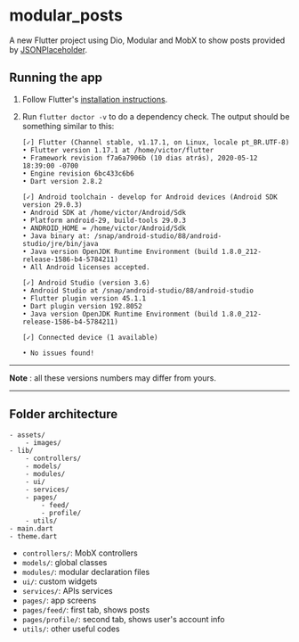# modular_posts

A new Flutter project using Dio, Modular and MobX to show posts provided by [JSONPlaceholder](https://jsonplaceholder.typicode.com/posts).

## Running the app

1. Follow Flutter's [installation instructions](https://flutter.dev/docs/get-started/install).
2. Run `flutter doctor -v` to do a dependency check. The output should be
 something similar to this:

   ```Terminal
   [✓] Flutter (Channel stable, v1.17.1, on Linux, locale pt_BR.UTF-8)
   • Flutter version 1.17.1 at /home/victor/flutter
   • Framework revision f7a6a7906b (10 dias atrás), 2020-05-12 18:39:00 -0700
   • Engine revision 6bc433c6b6
   • Dart version 2.8.2

   [✓] Android toolchain - develop for Android devices (Android SDK version 29.0.3)
   • Android SDK at /home/victor/Android/Sdk
   • Platform android-29, build-tools 29.0.3
   • ANDROID_HOME = /home/victor/Android/Sdk
   • Java binary at: /snap/android-studio/88/android-studio/jre/bin/java
   • Java version OpenJDK Runtime Environment (build 1.8.0_212-release-1586-b4-5784211)
   • All Android licenses accepted.

   [✓] Android Studio (version 3.6)
   • Android Studio at /snap/android-studio/88/android-studio
   • Flutter plugin version 45.1.1
   • Dart plugin version 192.8052
   • Java version OpenJDK Runtime Environment (build 1.8.0_212-release-1586-b4-5784211)

   [✓] Connected device (1 available)

   • No issues found!
   ```

---
**Note** : all these versions numbers may differ from yours.

---

## Folder architecture

```Folder
- assets/
    - images/
- lib/
    - controllers/
    - models/
    - modules/
    - ui/
    - services/
    - pages/
        - feed/
        - profile/
    - utils/
- main.dart
- theme.dart
```

- `controllers/`: MobX controllers
- `models/`: global classes
- `modules/`: modular declaration files
- `ui/`: custom widgets
- `services/`: APIs services
- `pages/`: app screens
- `pages/feed/`: first tab, shows posts
- `pages/profile/`: second tab, shows user's account info
- `utils/`: other useful codes
